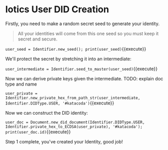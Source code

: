 # Iotics User DID Creation

Firstly, you need to make a random secret seed to generate your identity.

> All your identities will come from this one seed so you must keep it secret and secure.

`user_seed = Identifier.new_seed(); print(user_seed)`{{execute}}

We'll protect the secret by stretching it into an intermediate:

`user_intermediate = Identifier.seed_to_master(user_seed)`{{execute}}

Now we can derive private keys given the intermediate. TODO: explain doc type and name

`user_private = Identifier.new_private_hex_from_path_str(user_intermediate, Identifier.DIDType.USER, '#katacoda')`{{execute}}

Now we can construct the DID identity:

`user_doc = Document.new_did_document(Identifier.DIDType.USER, Identifier.private_hex_to_ECDSA(user_private), '#katacoda'); print(user_doc.id)`{{execute}}

Step 1 complete, you've created your Identity, good job!
